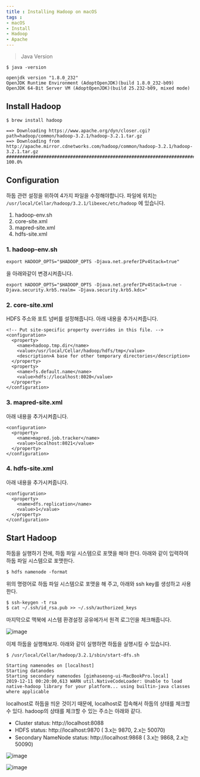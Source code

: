 ```yaml
---
title : Installing Hadoop on macOS
tags :
- macOS
- Install
- Hadoop
- Apache
---
```


> Java Version

```shell
$ java -version

openjdk version "1.8.0_232"
OpenJDK Runtime Environment (AdoptOpenJDK)(build 1.8.0_232-b09)
OpenJDK 64-Bit Server VM (AdoptOpenJDK)(build 25.232-b09, mixed mode)
```

## Install Hadoop

```shell
$ brew install hadoop

==> Downloading https://www.apache.org/dyn/closer.cgi?path=hadoop/common/hadoop-3.2.1/hadoop-3.2.1.tar.gz
==> Downloading from http://apache.mirror.cdnetworks.com/hadoop/common/hadoop-3.2.1/hadoop-3.2.1.tar.gz
######################################################################## 100.0%
```

## Configuration

하둡 관련 설정을 위하여 4가지 파일을 수정해야합니다. 파일에 위치는 `/usr/local/Cellar/hadoop/3.2.1/libexec/etc/hadoop` 에 있습니다.

1. hadoop-env.sh
2. core-site.xml
3. mapred-site.xml
4. hdfs-site.xml

### 1. hadoop-env.sh

```
export HADOOP_OPTS="$HADOOP_OPTS -Djava.net.preferIPv4Stack=true"
```

을 아래와같이 변경시켜줍니다.

```
export HADOOP_OPTS="$HADOOP_OPTS -Djava.net.preferIPv4Stack=true -Djava.security.krb5.realm= -Djava.security.krb5.kdc="
```

### 2. core-site.xml

HDFS 주소와 포트 넘버를 설정해줍니다. 아래 내용을 추가시켜줍니다.

```
<!-- Put site-specific property overrides in this file. --><configuration>
  <property>
    <name>hadoop.tmp.dir</name>
    <value>/usr/local/Cellar/hadoop/hdfs/tmp</value>
    <description>A base for other temporary directories</description>             
  </property>
  <property>
    <name>fs.default.name</name>
    <value>hdfs://localhost:8020</value>
  </property>
</configuration>
```

### 3. mapred-site.xml

아래 내용을 추가시켜줍니다.

```
<configuration>
  <property>
    <name>mapred.job.tracker</name>
    <value>localhost:8021</value>
  </property>
</configuration>
```

### 4. hdfs-site.xml

아래 내용을 추가시켜줍니다.

```
<configuration>
  <property>
    <name>dfs.replication</name>
    <value>1</value>
  </property>
</configuration>
```

## Start Hadoop

하둡을 실행하기 전에, 하둡 파일 시스템으로 포맷을 해야 한다. 아래와 같이 입력하여 하둡 파일 시스템으로 포맷한다.

```shell
$ hdfs namenode -format
```

위의 명령어로 하둡 파일 시스템으로 포맷을 해 주고, 아래와 ssh key를 생성하고 사용한다.

```shell
$ ssh-keygen -t rsa
$ cat ~/.ssh/id_rsa.pub >> ~/.ssh/authorized_keys
```

마지막으로 맥북에 시스템 환경설정 공유에가서 원격 로그인을 체크해줍니다.

![image](https://user-images.githubusercontent.com/44635266/70542642-6d484880-1bac-11ea-8d6e-c4b8f02c0542.png)

이제 하둡을 실행해보자. 아래와 같이 실행하면 하둡을 실행시킬 수 있습니다.

```shell
$ /usr/local/Cellar/hadoop/3.2.1/sbin/start-dfs.sh

Starting namenodes on [localhost]
Starting datanodes
Starting secondary namenodes [gimhaseong-ui-MacBookPro.local]
2019-12-11 00:20:00,613 WARN util.NativeCodeLoader: Unable to load native-hadoop library for your platform... using builtin-java classes where applicable
```

localhost로 하둡을 띄운 것이기 때문에, localhost로 접속해서 하둡의 상태를 체크할 수 있다. hadoop의 상태를 체크할 수 있는 주소는 아래와 같다.

- Cluster status: http://localhost:8088
- HDFS status: http://localhost:9870 ( 3.x는 9870, 2.x는 50070)
- Secondary NameNode status: http://localhost:9868 ( 3.x는 9868, 2.x는 50090)

![image](https://user-images.githubusercontent.com/44635266/70542647-6e797580-1bac-11ea-84aa-2df8617587e2.png)

![image](https://user-images.githubusercontent.com/44635266/70542652-6faaa280-1bac-11ea-8c3a-dbe25c3ba68b.png)

